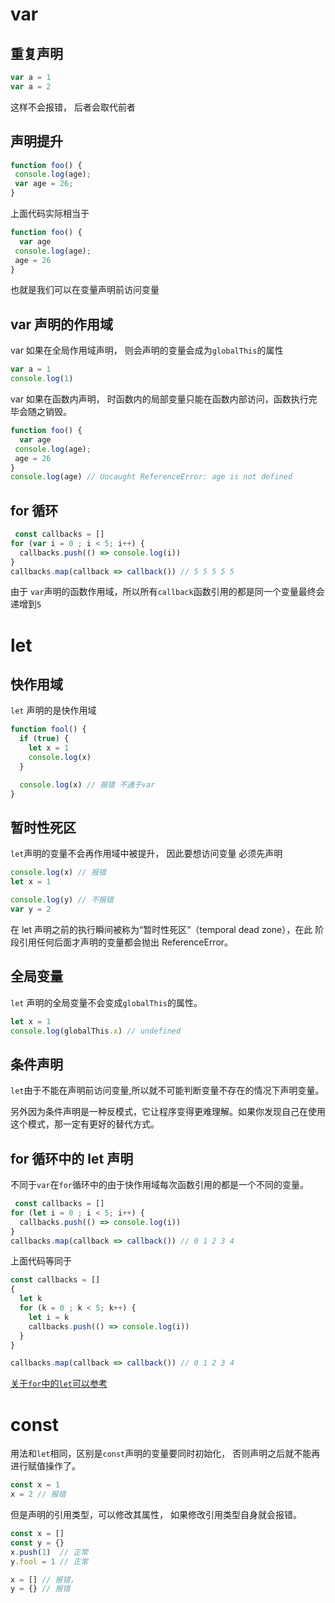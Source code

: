 # var

## 重复声明

~~~js
var a = 1
var a = 2
~~~

这样不会报错， 后者会取代前者

## 声明提升

~~~js
function foo() {
 console.log(age);
 var age = 26;
} 
~~~

上面代码实际相当于

~~~js
function foo() {
  var age
 console.log(age);
 age = 26
}
~~~

也就是我们可以在变量声明前访问变量

## var 声明的作用域

var 如果在全局作用域声明， 则会声明的变量会成为`globalThis`的属性

~~~js
var a = 1
console.log(1)
~~~

var 如果在函数内声明， 时函数内的局部变量只能在函数内部访问，函数执行完毕会随之销毁。

~~~js
function foo() {
  var age
 console.log(age);
 age = 26
}
console.log(age) // Uncaught ReferenceError: age is not defined
~~~

## for 循环

~~~js
 const callbacks = []
for (var i = 0 ; i < 5; i++) {
  callbacks.push(() => console.log(i)) 
}
callbacks.map(callback => callback()) // 5 5 5 5 5
~~~

由于 `var`声明的函数作用域，所以所有`callback`函数引用的都是同一个变量最终会递增到`5`

# let

## 快作用域

`let` 声明的是快作用域

~~~js
function fool() {
  if (true) {
    let x = 1
    console.log(x)
  }

  console.log(x) // 报错 不通于var
}
~~~
   
## 暂时性死区

`let`声明的变量不会再作用域中被提升， 因此要想访问变量 必须先声明

~~~js
console.log(x) // 报错
let x = 1

console.log(y) // 不报错
var y = 2

~~~

在 let 声明之前的执行瞬间被称为“暂时性死区”（temporal dead zone），在此
阶段引用任何后面才声明的变量都会抛出 ReferenceError。

## 全局变量

`let` 声明的全局变量不会变成`globalThis`的属性。

~~~js
let x = 1
console.log(globalThis.x) // undefined
~~~

## 条件声明

`let`由于不能在声明前访问变量,所以就不可能判断变量不存在的情况下声明变量。

另外因为条件声明是一种反模式，它让程序变得更难理解。如果你发现自己在使用这个模式，那一定有更好的替代方式。

## for 循环中的 let 声明

不同于`var`在`for`循环中的由于快作用域每次函数引用的都是一个不同的变量。

~~~js
 const callbacks = []
for (let i = 0 ; i < 5; i++) {
  callbacks.push(() => console.log(i)) 
}
callbacks.map(callback => callback()) // 0 1 2 3 4
~~~

上面代码等同于

~~~js
const callbacks = []
{
  let k
  for (k = 0 ; k < 5; k++) {
    let i = k
    callbacks.push(() => console.log(i)) 
  }
}

callbacks.map(callback => callback()) // 0 1 2 3 4
~~~

[关于`for`中的`let`可以参考](https://segmentfault.com/q/1010000007541743)

# const

用法和`let`相同，区别是`const`声明的变量要同时初始化， 否则声明之后就不能再进行赋值操作了。

~~~js
const x = 1
x = 2 // 报错
~~~

但是声明的引用类型，可以修改其属性， 如果修改引用类型自身就会报错。

~~~js
const x = []
const y = {}
x.push(1)  // 正常
y.fool = 1 // 正常

x = [] // 报错，
y = {} // 报错

~~~